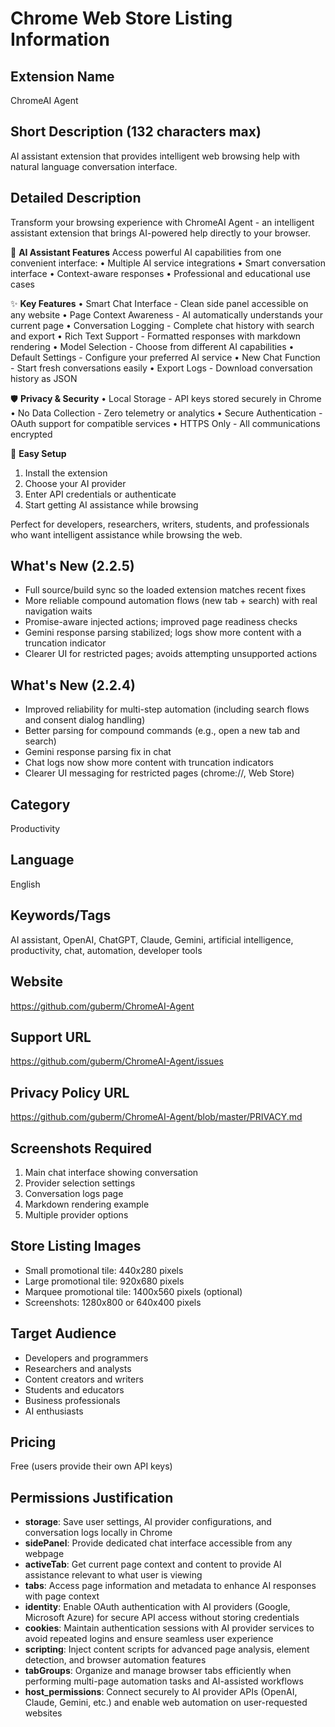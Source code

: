 # Chrome Web Store Listing Information

## Extension Name
ChromeAI Agent

## Short Description (132 characters max)
AI assistant extension that provides intelligent web browsing help with natural language conversation interface.

## Detailed Description
Transform your browsing experience with ChromeAI Agent - an intelligent assistant extension that brings AI-powered help directly to your browser.

🤖 **AI Assistant Features**
Access powerful AI capabilities from one convenient interface:
• Multiple AI service integrations
• Smart conversation interface
• Context-aware responses
• Professional and educational use cases

✨ **Key Features**
• Smart Chat Interface - Clean side panel accessible on any website
• Page Context Awareness - AI automatically understands your current page
• Conversation Logging - Complete chat history with search and export
• Rich Text Support - Formatted responses with markdown rendering
• Model Selection - Choose from different AI capabilities
• Default Settings - Configure your preferred AI service
• New Chat Function - Start fresh conversations easily
• Export Logs - Download conversation history as JSON

🛡️ **Privacy & Security**
• Local Storage - API keys stored securely in Chrome
• No Data Collection - Zero telemetry or analytics
• Secure Authentication - OAuth support for compatible services
• HTTPS Only - All communications encrypted

🔧 **Easy Setup**
1. Install the extension
2. Choose your AI provider
3. Enter API credentials or authenticate
4. Start getting AI assistance while browsing

Perfect for developers, researchers, writers, students, and professionals who want intelligent assistance while browsing the web.

## What's New (2.2.5)
- Full source/build sync so the loaded extension matches recent fixes
- More reliable compound automation flows (new tab + search) with real navigation waits
- Promise-aware injected actions; improved page readiness checks
- Gemini response parsing stabilized; logs show more content with a truncation indicator
- Clearer UI for restricted pages; avoids attempting unsupported actions

## What's New (2.2.4)
- Improved reliability for multi-step automation (including search flows and consent dialog handling)
- Better parsing for compound commands (e.g., open a new tab and search)
- Gemini response parsing fix in chat
- Chat logs now show more content with truncation indicators
- Clearer UI messaging for restricted pages (chrome://, Web Store)

## Category
Productivity

## Language
English

## Keywords/Tags
AI assistant, OpenAI, ChatGPT, Claude, Gemini, artificial intelligence, productivity, chat, automation, developer tools

## Website
https://github.com/guberm/ChromeAI-Agent

## Support URL
https://github.com/guberm/ChromeAI-Agent/issues

## Privacy Policy URL
https://github.com/guberm/ChromeAI-Agent/blob/master/PRIVACY.md

## Screenshots Required
1. Main chat interface showing conversation
2. Provider selection settings
3. Conversation logs page
4. Markdown rendering example
5. Multiple provider options

## Store Listing Images
- Small promotional tile: 440x280 pixels
- Large promotional tile: 920x680 pixels  
- Marquee promotional tile: 1400x560 pixels (optional)
- Screenshots: 1280x800 or 640x400 pixels

## Target Audience
- Developers and programmers
- Researchers and analysts
- Content creators and writers
- Students and educators
- Business professionals
- AI enthusiasts

## Pricing
Free (users provide their own API keys)

## Permissions Justification
- **storage**: Save user settings, AI provider configurations, and conversation logs locally in Chrome
- **sidePanel**: Provide dedicated chat interface accessible from any webpage
- **activeTab**: Get current page context and content to provide AI assistance relevant to what user is viewing
- **tabs**: Access page information and metadata to enhance AI responses with page context
- **identity**: Enable OAuth authentication with AI providers (Google, Microsoft Azure) for secure API access without storing credentials
- **cookies**: Maintain authentication sessions with AI provider services to avoid repeated logins and ensure seamless user experience
- **scripting**: Inject content scripts for advanced page analysis, element detection, and browser automation features
- **tabGroups**: Organize and manage browser tabs efficiently when performing multi-page automation tasks and AI-assisted workflows
- **host_permissions**: Connect securely to AI provider APIs (OpenAI, Claude, Gemini, etc.) and enable web automation on user-requested websites